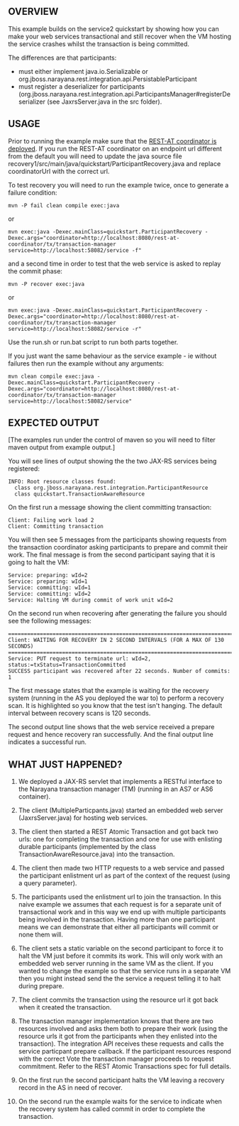 OVERVIEW
--------

This example builds on the service2 quickstart by showing how you can make your web services transactional
and still recover when the VM hosting the service crashes whilst the transaction is being committed.

The differences are that participants:
- must either implement java.io.Serializable or org.jboss.narayana.rest.integration.api.PersistableParticipant
- must register a deserializer for participants (org.jboss.narayana.rest.integration.api.ParticipantsManager#registerDeserializer (see JaxrsServer.java in the src folder).

USAGE
-----
Prior to running the example make sure that the [REST-AT coordinator is deployed](../../README.md#usage).
If you run the REST-AT coordinator on an endpoint url different from the default you will need to
update the java source file recovery1/src/main/java/quickstart/ParticipantRecovery.java and replace
coordinatorUrl with the correct url.

To test recovery you will need to run the example twice, once to generate a failure condition:

    mvn -P fail clean compile exec:java

or

    mvn exec:java -Dexec.mainClass=quickstart.ParticipantRecovery -Dexec.args="coordinator=http://localhost:8080/rest-at-coordinator/tx/transaction-manager service=http://localhost:58082/service -f"

and a second time in order to test that the web service is asked to replay the commit phase:

    mvn -P recover exec:java

or

    mvn exec:java -Dexec.mainClass=quickstart.ParticipantRecovery -Dexec.args="coordinator=http://localhost:8080/rest-at-coordinator/tx/transaction-manager service=http://localhost:58082/service -r"

Use the run.sh or run.bat script to run both parts together.

If you just want the same behaviour as the service example - ie without failures then run the example without
any arguments:

    mvn clean compile exec:java -Dexec.mainClass=quickstart.ParticipantRecovery -Dexec.args="coordinator=http://localhost:8080/rest-at-coordinator/tx/transaction-manager service=http://localhost:58082/service"


EXPECTED OUTPUT
---------------

[The examples run under the control of maven so you will need to filter maven output from example output.]

You will see lines of output showing the the two JAX-RS services being registered:

    INFO: Root resource classes found:
      class org.jboss.narayana.rest.integration.ParticipantResource
      class quickstart.TransactionAwareResource

On the first run a message showing the client committing transaction:

    Client: Failing work load 2
    Client: Committing transaction

You will then see 5 messages from the participants showing requests from the transaction coordinator
asking participants to prepare and commit their work. The final message is from the second participant 
saying that it is going to halt the VM:

    Service: preparing: wId=2
    Service: preparing: wId=1
    Service: committing: wId=1
    Service: committing: wId=2
    Service: Halting VM during commit of work unit wId=2

On the second run when recovering after generating the failure you should see the following messages:

    =============================================================================
    Client: WAITING FOR RECOVERY IN 2 SECOND INTERVALS (FOR A MAX OF 130 SECONDS)
    =============================================================================
    Service: PUT request to terminate url: wId=2, status:=txStatus=TransactionCommitted
    SUCCESS participant was recovered after 22 seconds. Number of commits: 1

The first message states that the example is waiting for the recovery system (running in the AS
you deployed the war to) to perform a recovery scan. It is highlighted so you know that the test
isn't hanging. The default interval between recovery scans is 120 seconds.

The second output line shows that the web service received a prepare request and hence recovery ran
successfully. And the final output line indicates a successful run.


WHAT JUST HAPPENED?
-------------------

1. We deployed a JAX-RS servlet that implements a RESTful interface to the Narayana transaction manager (TM)
(running in an AS7 or AS6 container).

2. The client (MultipleParticpants.java) started an embedded web server (JaxrsServer.java) for hosting web services.

3. The client then started a REST Atomic Transaction and got back two urls: one for completing the transaction
and one for use with enlisting durable participants (implemented by the class TransactionAwareResource.java)
into the transaction.

4. The client then made two HTTP requests to a web service and passed the participant enlistment url as part
of the context of the request (using a query parameter).

5. The participants used the enlistment url to join the transaction. In this naive example we assumes that
each request is for a separate unit of transactional work and in this way we end up with multiple participants
being involved in the transaction. Having more than one participant means we can demonstrate that either all
participants will commit or none them will.

6. The client sets a static variable on the second participant to force it to halt the VM just before
it commits its work. This will only work with an embedded web server running in the same VM as the client.
If you wanted to change the example so that the service runs in a separate VM then you might instead send the
the service a request telling it to halt during prepare.

7. The client commits the transaction using the resource url it got back when it created the transaction.

8. The transaction manager implementation knows that there are two resources involved and asks them both to
prepare their work (using the resource urls it got from the participants when they enlisted into the transaction).
The integration API receives these requests and calls the service particpant prepare callback.
If the participant resources respond with the correct Vote the transaction manager
proceeds to request commitment. Refer to the REST Atomic Transactions spec for full details.

9. On the first run the second participant halts the VM leaving a recovery record in the AS in need of recover.

10. On the second run the example waits for the service to indicate when the recovery system has called commit
in order to complete the transaction.
